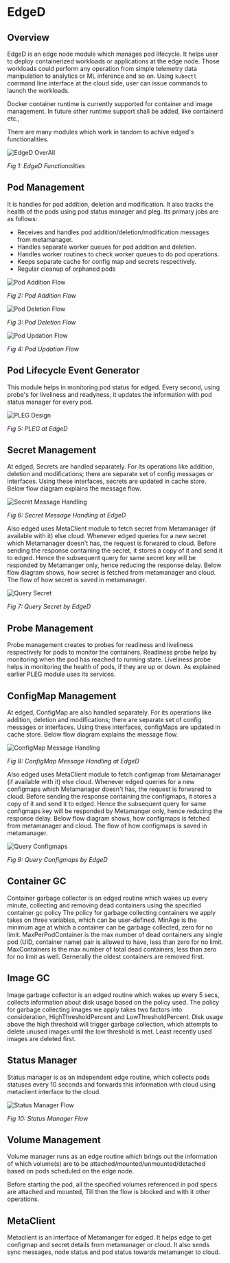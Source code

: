 # EdgeD

## Overview

EdgeD is an edge node module which manages pod lifecycle. It helps user to deploy containerized workloads or applications at the edge node. Those workloads could perform any operation from simple telemetry data manipulation to analytics or ML inference and so on. Using `kubectl` command line interface at the cloud side, user can issue commands to launch the workloads.

Docker container runtime is currently supported for container and image management. In future other runtime support shall be added, like containerd etc.,

There are many modules which work in tandom to achive edged's functionalities.

![EdgeD OverAll](../../images/edged/edged-overall.png)  

*Fig 1: EdgeD Functionalities*

## Pod Management

It is handles for pod addition, deletion and modification. It also tracks the health of the pods using pod status manager and pleg.
Its primary jobs are as follows:

- Receives and handles pod addition/deletion/modification messages from metamanager.
- Handles separate worker queues for pod addition and deletion.
- Handles worker routines to check worker queues to do pod operations.
- Keeps separate cache for config map and secrets respectively.
- Regular cleanup of orphaned pods

![Pod Addition Flow](../../images/edged/pod-addition-flow.png)  

*Fig 2: Pod Addition Flow*

![Pod Deletion Flow](../../images/edged/pod-deletion-flow.png)  

*Fig 3: Pod Deletion Flow*

![Pod Updation Flow](../../images/edged/pod-update-flow.png)  

*Fig 4: Pod Updation Flow*

## Pod Lifecycle Event Generator

This module helps in monitoring pod status for edged. Every second, using probe's for liveliness and readyness, it updates the information with pod status manager for every pod.

![PLEG Design](../../images/edged/pleg-flow.png)  

*Fig 5: PLEG at EdgeD*

## Secret Management

At edged, Secrets are handled separately. For its operations like addition, deletion and modifications; there are separate set of config messages or interfaces.
Using these interfaces, secrets are updated in cache store.
Below flow diagram explains the message flow.

![Secret Message Handling](../../images/edged/secret-handling.png)  

*Fig 6: Secret Message Handling at EdgeD*

Also edged uses MetaClient module to fetch secret from Metamanager (if available with it) else cloud. Whenever edged queries for a new secret which Metamanager doesn't has, the request is forwared to cloud. Before sending the response containing the secret, it stores a copy of it and send it to edged.
Hence the subsequent query for same secret key will be responded by Metamanger only, hence reducing the response delay.
Below flow diagram shows, how secret is fetched from metamanager and cloud. The flow of how secret is saved in metamanager.

![Query Secret](../../images/edged/query-secret-from-edged.png)  

*Fig 7: Query Secret by EdgeD*

## Probe Management

Probe management creates to probes for readiness and liveliness respectively for pods to monitor the containers. Readiness probe helps by monitoring when the pod has reached to running state. Liveliness probe helps in monitoring the health of pods, if they are up or down. 
As explained earlier PLEG module uses its services.


## ConfigMap Management
At edged, ConfigMap are also handled separately. For its operations like addition, deletion and modifications; there are separate set of config messages or interfaces.
Using these interfaces, configMaps are updated in cache store.
Below flow diagram explains the message flow.

![ConfigMap Message Handling](../../images/edged/configmap-handling.png)  

*Fig 8: ConfigMap Message Handling at EdgeD*

Also edged uses MetaClient module to fetch configmap from Metamanager (if available with it) else cloud. Whenever edged queries for a new configmaps which Metamanager doesn't has, the request is forwared to cloud. Before sending the response containing the configmaps, it stores a copy of it and send it to edged.
Hence the subsequent query for same configmaps key will be responded by Metamanger only, hence reducing the response delay.
Below flow diagram shows, how configmaps is fetched from metamanager and cloud. The flow of how configmaps is saved in metamanager.

![Query Configmaps](../../images/edged/query-configmap-from-edged.png)  

*Fig 9: Query Configmaps by EdgeD*

## Container GC

Container garbage collector is an edged routine which wakes up every minute, collecting and removing dead containers using the specified container gc policy
The policy for garbage collecting containers we apply takes on three variables, which can be user-defined. MinAge is the minimum age at which a container can be garbage collected, zero for no limit. MaxPerPodContainer is the max number of dead containers any single pod (UID, container name) pair is allowed to have, less than zero for no limit. MaxContainers is the max number of total dead containers, less than zero for no limit as well. Gernerally the oldest containers are removed first.

## Image GC

Image garbage collector is an edged routine which wakes up every 5 secs, collects information about disk usage based on the policy used.
The policy for garbage collecting images we apply takes two factors into consideration, HighThresholdPercent and LowThresholdPercent. Disk usage above the high threshold will trigger garbage collection, which attempts to delete unused images until the low threshold is met. Least recently used images are deleted first.

## Status Manager

Status manager is as an independent edge routine, which collects pods statuses every 10 seconds and forwards this information with cloud using metaclient interface to the cloud.

![Status Manager Flow](../../images/edged/pod-status-manger-flow.png)  

*Fig 10: Status Manager Flow*

## Volume Management

Volume manager runs as an edge routine which brings out the information of which volume(s) are to be attached/mounted/unmounted/detached based on pods scheduled on the edge node.

Before starting the pod, all the specified volumes referenced in pod specs are attached and mounted, Till then the flow is blocked and with it other operations.

## MetaClient

Metaclient is an interface of Metamanger for edged. It helps edge to get configmap and secret details from metamanager or cloud.
It also sends sync messages, node status and pod status towards metamanger to cloud.